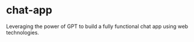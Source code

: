 # chat-app
Leveraging the power of GPT to build a fully functional chat app using web technologies.
